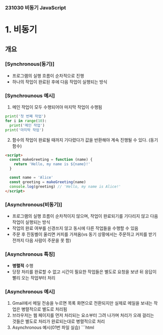 ### 231030 비동기 JavaScript

# 1. 비동기
## 개요
### [Synchronous(동기)]
  * 프로그램의 실행 흐름이 순차적으로 진행
  * 하나의 작업이 완료된 후에 다음 작업이 실행되는 방식

### [Synchrounous 예시]
  1. 메인 작업이 모두 수행되어야 마지막 작업이 수행됨
  ```python
  print('첫 번째 작업')
  for i in range(10):
    print('메인 작업')
  print('마지막 작업')
  ```
  2. 함수의 작업이 완료될 때까지 기다렸다가 값을 반환해야 계속 진행될 수 있다. (동기 함수)
  ```html
  <script>
    const makeGreeting = function (name) {
      return 'Hello, my name is ${name}!'
    }

    const name = 'Alice'
    const greeting = makeGreeting(name)
    console.log(greeting) // 'Hello, my name is Alice!'
  </script>  
  ```

### [Asynchronous(비동기)]
  * 프로그램의 실행 흐름이 순차적이지 않으며, 작업이 완료되기를 기다리지 않고 다음 작업이 실행되는 방식
  * 작업의 완료 여부를 신경쓰지 않고 동시에 다른 작업들을 수행할 수 있음
  * 주문 후 진동벨이 울리면 커피를 가져옴(vs 동기 상황에서는 주문하고 커피를 받기 전까지 다음 사람이 주문을 못 함)

### [Asynchronous 특징]
  * **병렬적** 수행
  * 당장 처리를 완료할 수 없고 시간이 필요한 작업들은 별도로 요청을 보낸 뒤 응답이 빨리 오는 작업부터 처리

### [Asynchronous 예시]
  1. Gmail에서 메일 전송을 누르면 목록 화면으로 전환되지만 실제로 메일을 보내는 작업은 병렬적으로 별도로 처리됨
  2. 브라우저는 웹 페이지를 먼저 처리되는 요소부터 그려 나가며 처리가 오래 걸리는 것들은 별도로 처리가 완료되는대로 병렬적으로 처리
  3. Asynchronous 예시(01번 파일 실습)
    ```html
    <script>
      <script>
      const slowRequest = function (callBack) {
      console.log('1. 오래 걸리는 작업 시작')
      setTimeout(function () {
        callBack()  // callBack 함수를 사용하는 이유: 병렬적으로 처리할 수 있다.
      }, 3000)  // millisecond라서 3초 지연시키기 위해서는 3000을 넣어야 한다.
    }

    const myCallBack = function () {
      console.log('2. 콜백 함수 실행됨')
    }

    slowRequest(myCallBack)

    console.log('3. 다른 작업 실행')
    </script>
    ```
    출력 결과
    1. 오래 걸리는 작업 시작
    2. 다른 작업 실행
    3. 콜백 삼수 실행됨

# 2. JavaScript와 비동기
### [Single Thread 언어, JavaScript]
  * Thread란?
  * 작업을 처리할 때 실제로 작업을 수행하는 주체로 multi=thread라면 업무를 수행할 수 있는 주체가 여러 개라는 의미

### [JavaScript는 한 번에 여러 일을 수행할 수 없다]
  * JavaScript는 한 번에 하나의 일만 수행할 수 있는 Single Thread 언어로 동시에 여러 작업을 처리할 수 없음
  * 즉, JavaScript는 하나의 작업을 요청한 순서대로 처리할 수밖에 없음
  * 그러면 어떻게 Single Thread인 JavaScript가 비동기 처리를 할 수 있을까?

### [JavaScript Runtime]
  * JavaScript가 동작할 수 있는 환경
  * JavaScript 자체는 Single Thread이므로 비동기 처리를 할 수 있도록 도와주는 환경이 필요
  * JavaScript에서 비동기와 관련한 작업은 "브라우저"또는 Node와 같은 환경에서 처리

### [브라우저 환경에서의 JavaScript 비동기 관련 처리 관련 요소]
  1. JavaScript Engine의 Call Stack
  2. Web API
  3. Task Queue
  4. Event Loop

### [브라우저 환경에서의 JavaScript 비동기 처리 동작 방식]
  1. 모든 작업은 Call Stack(LIFO)으로 들어간 후 처리된다.
  2. 오래 걸리는 작업이 Call Stack으로 들어오면 Web API로 보내 별도로 처리하도록 한다.
  3. Web API에서 처리가 끝난 작업들은 곧바로 Call Stack으로 들어가지 못하고 Task Queue(FIFO)에 순서대로 들어간다.
  4. Event Loop가 Call Stack이 비어있는 것을 계속 체크하고 Call Stack이 빈다면 Task Queue에서 가장 오래된 (가장 먼저 처리되어 들어온) 작업을 Call Stack으로 보낸다.
  * (서술형으로 나올 수도 있대)

### [런타임의 시각적 표현]
  * 이 부분은 교재 그림보고 이해 -> md에 이미지 어떻게 넣을지 찾아보자
  * 이 부분은 다시 들어야징
  * 그림을 언어로 정리하고 설명할 수 있어야 한다.
  * 쉅 시간: setTimeout이 0 ms로 설정되어 있더라도 Web API로 비동기 처리로 넘어가기 때문에 출력은 그대로 Hi -> Bye -> Work로 나온다. (비동기 동작은 전부 Web API로 넘어간다)

### [비동기 처리 동작 요소]
  1. Call Stack
    * 요청이 들어올 때마다 순차적으로 처리하는 Stack(LIFO)
    * 기본적인 JavaScript의 Single Thread 작업 처리
  2. Web API
    * JavaScript 엔진이 아닌 브라우저에서 제공하는 runtime 환경
    * 시간이 소요되는 작업을 처리(setTimeout, DOM Event, AJAX 요청 등)
  3. Task Queue(Callback Queue)
    * 비동기 처리된 Callback 함수가 대기하는 Queue(FIFO)
  4. Event Loop
    * 태스크(작업)가 들어오길 기다렸다가 태스크가 들어오면 이를 처리하고, 처리할 태스크가 없는 경우엔 잠드는, 끊임없이 돌아가는 자바스크립트 내 루프
    * Call Stack과 Task Queue를 지속적으로 모니터링
    * Call Stack이 비어 있는지 확인 후 비어 있다면 Task Queue에서 대기 중인 오래된 작업을 Call Stack으로 Push

### [정리]
  * JavaScript는 한 번에 하나의 작업을 수행하는 Single Thread 언어로 동기적 처리를 진행
  * 하지만 브라우저 환경에서는 Web API에서 처리된 작업이 지속적으로 Task Queue를 거쳐 Event Loop에 의해 Call Stack에 들어와 순차적으로 실행됨으로써 비동기 작업이 가능한 환경이 됨

# 3. AJAX
## 개요
### [AJAX(Asynchronous JavaScript + XML)]
  * JavaScript의 비동기 구조와 XML 객체를 활용해 비동기적으로 서버와 통신하여 웹 페이지의 일부분만을 업데이트 하는 웹 개발 기술
  * 참고: X가 XML을 의미하긴 하지만 요즘은 더 가벼운 용량과 JavaScript의 일부라는 장점 때문에 JSON을 더 많이 사용

### [XMLHttpRequest(XHR) 객체]
  * 서버와 상호 작용할 때 사용하며 페이지의 새로고침 없이도 URL에서 데이터를 가져올 수 있음
  * 사용자의 작업을 방해하지 않고 페이지의 일부를 업데이트
  * 주로 AJAX 프로그래밍에 많이 사용됨
  * 과거에는 XML을 많이 써서 XML이 들어간다고 함

### [이벤트 핸들러는 비동기 프로그래밍의 한 형태]
  * 이벤트가 발생할 때마다 호출되는 함수(콜백 함수)를 제공하는 것
  * XMLHttpRequest(XHR)는 JavaScript를 사용하여 서버에 HTTP 요청을 할 수 있는 객체
  * HTTP 요청은 응답이 올 때까지의 시간이 걸릴 수 있는 작업이라 비동기 API이며, 이벤트 핸들러를 XHR 객체에 연결해 요청의 진행 상태 및 최종 완료에 대한 응답을 받음

## Axios
### [Axios란?]
  * JavaScript에서 사용되는 HTTP 클라이언트 라이브러리
  * Python에서는 request로 사용했던 것!
  * 서버와의 HTTP 요청과 응답을 간편하게 처리할 수 있도록 도와주는 도구

### [Axios 설치]
  * CDN 사용(부트스트랩 들여오듯이 코드를 들여오면 된다)
  ```html
    <script src="https://cdn.jsdelivr.net/npm/axios/dist/axios.min.js"></script>
  ```
  * https://axios-http.com/

### [Axios 구조]
  * get, post 등 여러 http request method 사용 가능
  * then 메서드를 사용해서 "**성공**하면 수행할 로직"을 작성
  * catch 메서드를 사용해서 "**실패**하면 수행할 로직"을 작성
  ```html
  <script>
    axios({
      method: 'post',
      url: '/user/12345',
      data: {
        firstName: 'Fred',
        lastName: 'Flintstone'
      }
    })
      .then(요청에 성공하면 수행할 콜백함수)
      .catch(요청에 실패하면 수행할 콜백함수)
  ```

### [고양이 사진 가져오기 실습]
  * The Cat API(https://api.thecatapi.com/v1/images/search)
    * 이미지를 요청해서 가져오는 작업을 비동기로 처리
  * response 예시
  ```html
  <script>
  // https://api.thecatapi.com/v1/images/search
  [
    {
      "id": "d6n",
      "url": "https://cdn2.thecatapi.com/images/d6n.jpg",
      "width": 333,
      "height": 500
    }
  ]
  ```

### [고양이 사진 가져오기 실습 심화]
  * git-pull받은 파일 3번 파일 갖고 실습
  * 나는 왜 또 안 되냐는~!
수업 시간에 한 것 이따가 다시 정리하고 집에 가자
이 부분 스스로 실습 반드시 해보기! (axios의 기본- 안 보고도 할 수 있을 정도로)

### [정리]
  * axios는 브라우저에서 비동기로 데이터 통신을 가능하게 하는 라이브러리
    * 브라우저를 위해 XMLHttpRequest 생성
  * 같은 방식으로 DRF로 만든 API 서버로 요청을 보내서 데이터를 받아온 후 처리할 수 있도록 함

# 4. Callback과 Promise
## 비동기 콜백
### [비동기 처리의 단점]
  * 비동기 처리의 핵심은 Web API로 들어오는 순서가 아니라 작업이 완료되는 순서에 따라 처리한다는 것
  * 그런데 이는 개발자 입장에서 코드의 실행 순서가 불명확하다는 단점이 존재한다.
  * 이와 같은 단점은 실행 결과를 예상하면서 코드를 작성할 수 없게 함
    * 배달로 비유
      * 초밥 16pc 배달해주세요.
      * 나는 주문만 하고 다른 일을 할 수 있다.
      * 배달이 도착했을 때: 문 앞에서 배달 음식을 받아와야 한다-> 먹을 준비 -> 밥 먹기
      * 
  * 콜백 함수를 사용하자!

### [비동기 콜백]
  * 비동기적으로 처리되는 작업이 완료되었을 때 실행되는 함수
  * 연쇄적으로 발생하는 비동기 작업을 <b style='color:red'>**순차적으로 동작**</b>할 수 있게 함
  * 작업의 순서와 동작은 제어하거나 결과를 처리하는 데 사용
  ```html
  <script>
    const asyncTask = function (callBack) {
      setTimeout(function () {
        console.log('비동기 작업 완료')
        callBack()   // 작업 완료 후 콜백 호출
      }, 3000)       // 1초 후에 작업 완료
    }

    // 비동기 작업 수행 후 콜백 실행
    asyncTask(function () {
      console.log('작업 완료 후 콜백 실행')
    })
  // 출력 결과
  // 비동기 작업 완료
  // 작업 완료 후 콜백 실행
  </script>
  ```

### [비동기 콜백의 한계]
  * 비동기 콜백 함수는 보통 어떤 기능의 실행 결과를 받아서 다른 기능을 수행하기 위해 많이 사용됨
  * 이 과정을 작성하다 보면 비슷한 패턴이 계속 발생
    * A를 처리해서 결과가 나오면, 첫 번째 callback 함수를 실행하고, 첫 번째 callback 함수가 종료되면 두 번째 callback 함수를 실행하고 두 번째 callback 함수가 종료되면 세 번째 callback 함수를 실행하고...(callback 함수가 끝날 때까지 반복)
  * 콜백 지옥 발생

### [콜백 지옥(Callback Hell)]
  * 비동기 처리를 위한 콜백을 작성할 때 마주하는 문제
  * 코드 작성 형태가 마치 "피라미드와 같다"고 해서 Pyramid of doom(파멸의 피라미드)라고도 부름

### [콜백 함수 정리]
  * 콜백 함수는 비동기 작업을 순차적으로 실행할 수 있게 하는 반드시 필요한 로직
  * 비동기 코드를 작성하다보면 콜백 함수로 인한 콜백 지옥은 빈번히 나타나는 문제이며 이는 코드의 가독성을 해치고 유지 보수가 어려워 짐
  * 지옥에 빠지지 않는 다른 표기 형태가 필요하다!

## 프로미스
### [Promise]
  * JavaScript에서 비동기 작업의 결과를 나타나는 객체
  * 비동기 작업이 완료되었을 때 결과 값을 반환하거나 실패 시 에러를 처리할 수 있는 기능을 제공

### [Promise]
  * **콜백 지옥 문제를 해결하기 위해 등장**한 비동기 처리를 위한 객체
  * "작업이 끝나면 실행시켜 줄게"라는 약속(promise)
  * 비동기 작업의 완료 또는 실패를 나타내는 객체
  * Promise 기반의 클라이언트가 바로 이전에 사용한 Axios 라이브러리
    * 성공에 대한 약속 then()
    * 실패에 대한 약속 catch()

### [비동기 콜백 vs Promise]
```html
  <script>
    // 비동기 콜백 방식

    work1(function () {
      // 첫 번째 작업 ...
      work2(result, function (result2) {
        // 두 번째 작업
        work3(result, function (result3) {
          console.log('최종 결과 :', + result3)
        })
      })
    })

    // promise 방식

    work1()
      .then((result1) => {
        //work2
        return result2
      })
      .then((result2) => {
        //work3
        return result3
      })
      .catch((error) => {
        // error handling
      })
  </script>
```

### [Axios]
  * JavaScript에서 사용되는 Promise 기반 HTTP 클라이언트 라이브러리

### [then & catch]
  * then(callback)
    * 요청한 작업이 성공하면 callback 실행
    * callback은 이전 작업의 성공 결과를 인자로 전달 받음
  * catch(callback)
    * then()이 하나라도 실패하면 callback 실행
    * callback은 이전 작업의 실패 객체를 인자로 전달 받음
  * then과 catch는 모두 항상 promise 객체를 반환
  * 즉 계속해서 chaining을 할 수 있음
  * axios로 처리한 비동기 로직이 항상 promise 객체를 반환
  * then을 계속 이어나가면서 작성할 수 있게 됨
  ```html
  <script>
    axios({})  // Promise 객체 return
      .then(성공하면 수행할 1번 콜백 함수)
      .then(1번 콜백함수가 성공하면 수행할 2번 콜백 함수)
      .then(2번 콜백이 성공하면 수행할 3번 콜백 함수)
      ...
      .catch(실패하면 수행할 콜백 함수)
  ```

### then 메서드 chaining의 목적
  * 비동기 작업의 "순차적인" 처리 기능
  * 코드를 보다 직관적이고 가독성 좋게 작성할 수 있도록 도움

### then 메서드 chaining의 장점
  1. 가독성
    * 비동기 작업의 순서와 의존 관계를 명확히 표현할 수 있어 코드의 가독성이 향상
  2. 에러 처리
    * 각각의 비동기 작업 단계에서 발생하는 에러를 분할해서 처리 가능
  3. 유연성
    * 각 단계마다 필요한 데이터를 가공하거나 다른 비동기 작업을 수행할 수 있어서 더 복잡한 비동기 흐름을 구성할 수 있음
  4. 코드 관리
    * 비동기 작업을 분리하여 구성하면 코드를 관리하기 용이

### [then 메서드 chaining 예시]
  * cat api 실습 코드의 변화

### [Promise가 보장하는 것]
  1. 콜백 함수는 JavaScript의 Event Loop가 현재 실행 중인 Call Stack을 완료하기 이전에는 절대 호출되지 않음
    * 반면 Promise callback 함수는 Event Queue에 배치되는 엄격한 순서로 호출됨
  2. 비동기 작업이 성공하거나 실패한 뒤에 .then() 메서드를 이용하여 추가한 경우에도 호출 순서를 보장하며 동작
  3. .then()을 여러 번 사용하여 여러 개 callback 함수를 추가할 수 있음
    * 각각의 callback은 주어진 순서대로 하나하나 실행하게 됨
    * Chaining은 Promise의 가장 뛰어난 장점

## 참고
### [비동기를 사용하는 이유: 사용자 경험]
  * 예를 들어 아주 큰 데이터를 불러온 뒤 실행되는 앱이 있을 때, 동기식으로 처리한다면 데이터를 모두 불러온 뒤에야 앱의 실행 로직이 수행되므로 사용자들은 마치 앱이 멈춘 것과 같은 경험을 겪게 됨
  * 즉 동기식 처리는 특정 로직이 실행되는 동안 다른 로직 실행을 차단하기 때문에 마치 프로그램이 응답하지 않는 듯한 사용자 경험을 만듦
  * 비동기로 처리한다면 먼저 처리되는 부분부터 보여줄 수 있으므로, 사용자 경험에 긍정적인 효과를 볼 수 있음
  * 이와 같은 이유로 많은 웹 기능은 비동기 로직을 사용해서 구현됨